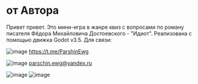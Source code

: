 # от Автора

Привет привет. Это мини-игра в жанре квиз с вопросами по роману писателя Фёдора Михайловича Достоевского - "Идиот".
Реализована с помощью движка Godot v3.5. Для связи:

![image](https://github.com/user-attachments/assets/e1675131-4f02-45bb-bfd5-7a21c20945c9) https://t.me/ParshinEwg

![image](https://github.com/user-attachments/assets/a6da1eb3-b559-4990-b24a-7fcd54eb1d7d) parschin.ewg@yandex.ru


![image](https://github.com/user-attachments/assets/63c416b5-d481-4ebb-8a9c-7130ee21fef8)
![image](https://github.com/user-attachments/assets/5f96b74a-9bf1-45c9-bc74-1b5c046af744)
